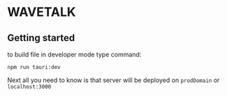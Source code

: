 # WAVETALK

## Getting started

to build file in developer mode type command:
```
npm run tauri:dev
```
Next all you need to know is that server will be deployed on `prodDomain` or `localhost:3000`
